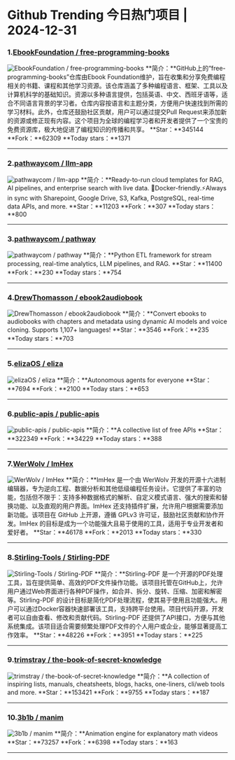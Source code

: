 # Github Trending 今日热门项目 | 2024-12-31
### 1.[EbookFoundation / free-programming-books](https://github.com/EbookFoundation/free-programming-books)

![EbookFoundation / free-programming-books](https://opengraph.githubassets.com/aaceaf91f39aa66ea9ebce3ca24768f8887dc5a2120b129bebaeedae2a23ed3b/EbookFoundation/free-programming-books)
**简介：**GitHub上的“free-programming-books”仓库由Ebook Foundation维护，旨在收集和分享免费编程相关的书籍、课程和其他学习资源。该仓库涵盖了多种编程语言、框架、工具以及计算机科学的基础知识。资源以多种语言提供，包括英语、中文、西班牙语等，适合不同语言背景的学习者。仓库内容按语言和主题分类，方便用户快速找到所需的学习材料。此外，仓库还鼓励社区贡献，用户可以通过提交Pull Request来添加新的资源或修正现有内容。这个项目为全球的编程学习者和开发者提供了一个宝贵的免费资源库，极大地促进了编程知识的传播和共享。
**Star：**345144
**Fork：**62309
**Today stars：**1371

---

### 2.[pathwaycom / llm-app](https://github.com/pathwaycom/llm-app)

![pathwaycom / llm-app](https://repository-images.githubusercontent.com/668195240/f58d7a42-3f95-49d5-a3fd-b6972bff7834)
**简介：**Ready-to-run cloud templates for RAG, AI pipelines, and enterprise search with live data. 🐳Docker-friendly.⚡Always in sync with Sharepoint, Google Drive, S3, Kafka, PostgreSQL, real-time data APIs, and more.
**Star：**11203
**Fork：**307
**Today stars：**800

---

### 3.[pathwaycom / pathway](https://github.com/pathwaycom/pathway)

![pathwaycom / pathway](https://opengraph.githubassets.com/1e5dc4c92bae89b0a5a8dbc169715259c8a3327b5205309b50cce4df5b38f8c7/pathwaycom/pathway)
**简介：**Python ETL framework for stream processing, real-time analytics, LLM pipelines, and RAG.
**Star：**11400
**Fork：**230
**Today stars：**754

---

### 4.[DrewThomasson / ebook2audiobook](https://github.com/DrewThomasson/ebook2audiobook)

![DrewThomasson / ebook2audiobook](https://opengraph.githubassets.com/d3dd32db4c3a716bb1204bff55d13923050889e309e5c7d7295ab5ac2a4df6e5/DrewThomasson/ebook2audiobook)
**简介：**Convert ebooks to audiobooks with chapters and metadata using dynamic AI models and voice cloning. Supports 1,107+ languages!
**Star：**3546
**Fork：**235
**Today stars：**703

---

### 5.[elizaOS / eliza](https://github.com/elizaOS/eliza)

![elizaOS / eliza](https://repository-images.githubusercontent.com/826170402/117e591c-58d6-4740-a218-1c9e6ccac2e0)
**简介：**Autonomous agents for everyone
**Star：**7694
**Fork：**2100
**Today stars：**653

---

### 6.[public-apis / public-apis](https://github.com/public-apis/public-apis)

![public-apis / public-apis](https://repository-images.githubusercontent.com/54346799/e5ee272c-dfe1-40e5-b66b-b0a36e815254)
**简介：**A collective list of free APIs
**Star：**322349
**Fork：**34229
**Today stars：**388

---

### 7.[WerWolv / ImHex](https://github.com/WerWolv/ImHex)

![WerWolv / ImHex](https://repository-images.githubusercontent.com/311683390/134abec3-640d-49b8-8337-18090ad2e1db)
**简介：**ImHex 是一个由 WerWolv 开发的开源十六进制编辑器，专为逆向工程、数据分析和其他低级编程任务设计。它提供了丰富的功能，包括但不限于：支持多种数据格式的解析、自定义模式语言、强大的搜索和替换功能、以及直观的用户界面。ImHex 还支持插件扩展，允许用户根据需要添加新功能。该项目在 GitHub 上开源，遵循 GPLv3 许可证，鼓励社区贡献和协作开发。ImHex 的目标是成为一个功能强大且易于使用的工具，适用于专业开发者和爱好者。
**Star：**46178
**Fork：**2013
**Today stars：**330

---

### 8.[Stirling-Tools / Stirling-PDF](https://github.com/Stirling-Tools/Stirling-PDF)

![Stirling-Tools / Stirling-PDF](https://opengraph.githubassets.com/6d9a34b9913d88b7f2af0afaca0533f20dffc210224df54d513f74faae408026/Stirling-Tools/Stirling-PDF)
**简介：**Stirling-PDF 是一个开源的PDF处理工具，旨在提供简单、高效的PDF文件操作功能。该项目托管在GitHub上，允许用户通过Web界面进行各种PDF操作，如合并、拆分、旋转、压缩、加密和解密等。Stirling-PDF 的设计目标是简化PDF处理流程，使其易于使用且功能强大。用户可以通过Docker容器快速部署该工具，支持跨平台使用。项目代码开源，开发者可以自由查看、修改和贡献代码。Stirling-PDF 还提供了API接口，方便与其他系统集成。该项目适合需要频繁处理PDF文件的个人用户或企业，能够显著提高工作效率。
**Star：**48226
**Fork：**3951
**Today stars：**225

---

### 9.[trimstray / the-book-of-secret-knowledge](https://github.com/trimstray/the-book-of-secret-knowledge)

![trimstray / the-book-of-secret-knowledge](https://opengraph.githubassets.com/ff3cb9335bdadb0dd4d7e018ec1be230bf1f30f67b777bd87418033f007c2da8/trimstray/the-book-of-secret-knowledge)
**简介：**A collection of inspiring lists, manuals, cheatsheets, blogs, hacks, one-liners, cli/web tools and more.
**Star：**153421
**Fork：**9755
**Today stars：**187

---

### 10.[3b1b / manim](https://github.com/3b1b/manim)

![3b1b / manim](https://opengraph.githubassets.com/fcbdcc9eaf01dc294ce057a4430ca685b935dc2f41520b92182610fee956d2eb/3b1b/manim)
**简介：**Animation engine for explanatory math videos
**Star：**73257
**Fork：**6398
**Today stars：**163

---

